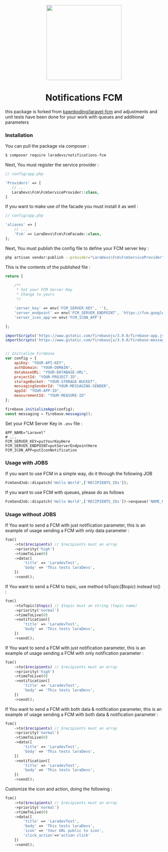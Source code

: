 <p align="center"><img src="https://avatars2.githubusercontent.com/u/51764637?s=200&v=4" height="240"></p>

<p ><h1 align="center">Notifications FCM</h1></p>

this package is forked from <a href="https://github.com/kawankoding/laravel-fcm">kawnkoding/laravel-fcm</a> and adjustments and unit tests have been done for your work with queues and additional parameters

### Installation

You can pull the package via composer :

```bash
$ composer require laradevs/notifications-fcm
```

Next, You must register the service provider :

```php
// config/app.php

'Providers' => [
   // ...
   LaraDevs\Fcm\FcmServiceProvider::class,
]
```

If you want to make use of the facade you must install it as well :

```php
// config/app.php

'aliases' => [
    // ...
    'Fcm' => LaraDevs\Fcm\FcmFacade::class,
];
```

Next, You must publish the config file to define your FCM server key :

```bash
php artisan vendor:publish --provider="LaraDevs\Fcm\FcmServiceProvider"
```

This is the contents of the published file :

```php
return [

    /**
     * Set your FCM Server Key
     * Change to yours
     */

    'server_key' => env('FCM_SERVER_KEY', ''),
    'server_endpoint' => env('FCM_SERVER_ENDPOINT', 'https://fcm.googleapis.com/fcm/send'),
    'server_icon_app'=> env('FCM_ICON_APP')

];
```

```javascript
importScripts('https://www.gstatic.com/firebasejs/3.9.0/firebase-app.js');
importScripts('https://www.gstatic.com/firebasejs/3.9.0/firebase-messaging.js');


// Initialize Firebase
var config = {
    apiKey: "YOUR-API-KEY",
    authDomain: "YOUR-DOMAIN",
    databaseURL: "YOUR-DATABASE-URL",
    projectId: "YOUR-PROJECT-ID",
    storageBucket: "YOUR-STORAGE-BUCKET",
    messagingSenderId: "YOUR-MESSAGING-SENDER",
    appId: "YOUR-APP-ID",
    measurementId: "YOUR-MEASURE-ID"
};

firebase.initializeApp(config);
const messaging = firebase.messaging();

```


Set your FCM Server Key in `.env` file :

```
APP_NAME="Laravel"
# ...
FCM_SERVER_KEY=putYourKeyHere
FCM_SERVER_ENDPOINT=putServerEndpointHere
FCM_ICON_APP=putIconNotification
```

### Usage with JOBS

If you want to use FCM in a simple way, do it through the following JOB
```php
FcmSendJob::dispatch('Hello World',['RECIPIENTS_IDs']);
```

If you want to use FCM with queues, please do as follows
```php
FcmSendJob::dispatch('Hello World',['RECIPIENTS_IDs'])->onqueue('NAME_QUEUE');
```

### Usage without JOBS

If You want to send a FCM with just notification parameter, this is an example of usage sending a FCM with only data parameter :

```php
fcm()
    ->to($recipients) // $recipients must an array
    ->priority('high')
    ->timeToLive(0)
    ->data([
        'title' => 'LaradevTest',
        'body' => 'This tests laraDevs',
    ])
    ->send();
```

If You want to send a FCM to topic, use method toTopic(\$topic) instead to() :

```php
fcm()
    ->toTopic($topic) // $topic must an string (topic name)
    ->priority('normal')
    ->timeToLive(0)
    ->notification([
        'title' => 'LaradevTest',
        'body' => 'This tests laraDevs',
    ])
    ->send();
```

If You want to send a FCM with just notification parameter, this is an example of usage sending a FCM with only notification parameter :

```php
fcm()
    ->to($recipients) // $recipients must an array
    ->priority('high')
    ->timeToLive(0)
    ->notification([
        'title' => 'LaradevTest',
        'body' => 'This tests laraDevs',
    ])
    ->send();
```

If You want to send a FCM with both data & notification parameter, this is an example of usage sending a FCM with both data & notification parameter :

```php
fcm()
    ->to($recipients) // $recipients must an array
    ->priority('normal')
    ->timeToLive(0)
    ->data([
        'title' => 'LaradevTest',
        'body' => 'This tests laraDevs',
    ])
    ->notification([
        'title' => 'LaradevTest',
        'body' => 'This tests laraDevs',
    ])
    ->send();
```

Customize the icon and action, doing the following :

```php
fcm()
    ->to($recipients) // $recipients must an array
    ->priority('normal')
    ->timeToLive(0)
    ->data([
        'title' => 'LaradevTest',
        'body' => 'This tests laraDevs',
        'icon' => 'Your URL public to icon',
        'click_action'=>'action click'
    ])
    ->send();
```
           

